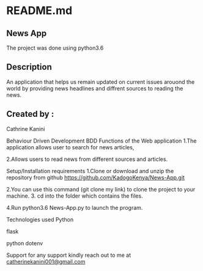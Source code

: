 # README.md
## News App
The project was done using python3.6
## Description
An application that helps us remain updated on current issues arouond the world by providing news headlines and diffrent sources to reading the news.

## Created by :
Cathrine Kanini

Behaviour Driven Development BDD Functions of the Web application 1.The application allows user to search for news articles,

2.Allows users to read news from different sources and articles.

Setup/Installation requirements 1.Clone or download and unzip the repository from github https://github.com/KadogoKenya/News-App.git

2.You can use this command (git clone my link) to clone the project to your machine. 3. cd into the folder which contains the files.

4.Run python3.6 News-App.py to launch the program.

Technologies used Python

flask

python dotenv

Support for any support kindly reach out to me at catherinekanini001@gmail.com